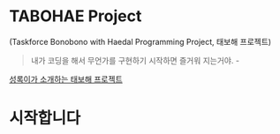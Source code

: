 # TABOHAE Project 
(Taskforce Bonobono with Haedal Programming Project, 태보해 프로젝트)

> 내가 코딩을 해서 무언가를 구현하기 시작하면 즐거워 지는거야. - 

[성록이가 소개하는 태보해 프로젝트](pdf/taebohaeProject.pdf)

# 시작합니다


